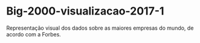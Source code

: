 # Big-2000-visualizacao-2017-1
Representação visual dos dados sobre as maiores empresas do mundo, de acordo com a Forbes.
